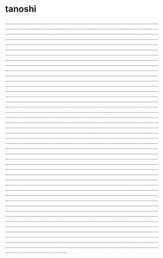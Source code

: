 # tanoshi

..................................................................................................................................................................................................................................................................................................................................................................................................................................................................................................................................................................................................................................................................................................................................................................................................................................................................................................................................................................................................................................................................................................................................................................................................................................................................................................................................................................................................................................................................................................................................................................................................................................................................................................................................................................................................................................................................................................................................................................................................................................................................................................................................................................................................................................................................................................................................................................................................................................................................................................................................................................................................................................................................................................................................................................................................................................................................................................................................................................................................................................................................................................................................................................................................................................................................................................................................................................................................................................................................................................................................................................................................................................................................................................................................................................................................................................................................................................................................................................................................................................................................................................................................................................................................................................................................................................................................................................................................................................................................................................................................................................................................................................................................................................................................................................................................................................................................................................................................................................................................................................................................................................................................................................................................................................................................................................................................................................................................................................................................................................................................................................................................................................................................................................................................